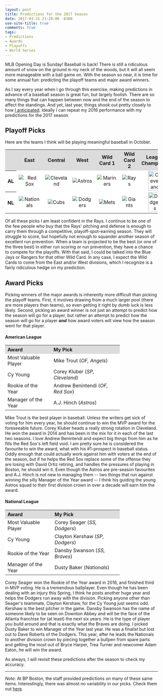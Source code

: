 ```yaml
---
layout: post
title: Predictions for the 2017 Season
date: 2017-03-31 23:20:00 -0300
use-site-title: true
comments: true
tags:
- Predictions
- Awards
- Playoffs
- World Series
---
```


MLB Opening Day is Sunday! Baseball is back! There is still a ridiculous amount of snow on the ground in my neck of the woods,
but it will all seem more manageable with a ball game on. With the season so near, it is time for some annual fun: predicting the
playoff teams and major award winners.

As I say every year when I go through this exercise, making predictions in advance of a baseball season is great fun, but largely foolish. There are so many 
things that can happen between now and the end of the season to affect the standings. And yet, last year, things shook out pretty closely to how <a href = "https://christopherteeter.wordpress.com/2016/12/14/season-in-review-2016-picks-predictions-mlb-still-can-sort-of-predict-baseball/" target = "_blank"> I anticipated</a>. 
Ideally I can repeat my 2016 performance with my predictions for the 2017 season.

## Playoff Picks

Here are the teams I think will be playing meaningful baseball in October.

<table style="width:100%" align="center">
	<tr>
		<th style="text-align:center" bgcolor="gainsboro"> </th>
		<th style="text-align:center" bgcolor="gainsboro">East</th>
		<th style="text-align:center" bgcolor="gainsboro">Central</th>
		<th style="text-align:center" bgcolor="gainsboro">West</th>
		<th style="text-align:center" bgcolor="gainsboro">Wild Card 1</th>
		<th style="text-align:center" bgcolor="gainsboro">Wild Card 2</th>
		<th style="text-align:center" bgcolor="gainsboro">League Champions</th>
		<th style="text-align:center" bgcolor="gainsboro">World Series Champion</th>
	</tr>
	<tr>
		<th bgcolor="white">AL</th>
		<td style="text-align:center" bgcolor="white"><img src="{{site.url}}/img/logos/RedSox.png" alt="Red Sox"></td>
		<td style="text-align:center" bgcolor="white"><img src="{{site.url}}/img/logos/Indians.png" alt="Cleveland"></td>
		<td style="text-align:center" bgcolor="white"><img src="{{site.url}}/img/logos/Astros.png" alt="Astros"></td>
		<td style="text-align:center" bgcolor="white"><img src="{{site.url}}/img/logos/Mariners.png" alt="Mariners"></td>
		<td style="text-align:center" bgcolor="white"><img src="{{site.url}}/img/logos/Rays.png" alt="Rays"></td>
		<td style="text-align:center" bgcolor="white"><img src="{{site.url}}/img/logos/Indians.png" alt="Cleveland" width="70%"></td>
		<td style="text-align:center" rowspan="2" bgcolor="white"><img src="{{site.url}}/img/logos/Indians.png" alt="Cleveland"></td>
	</tr>
	<tr>
		<th bgcolor="white">NL</th>
		<td style="text-align:center" bgcolor="white"><img src="{{site.url}}/img/logos/Nationals.png" alt="Nationals"></td>
		<td style="text-align:center" bgcolor="white"><img src="{{site.url}}/img/logos/Cubs.png" alt="Cubs"></td>
		<td style="text-align:center" bgcolor="white"><img src="{{site.url}}/img/logos/Dodgers.png" alt="Dodgers"></td>
		<td style="text-align:center" bgcolor="white"><img src="{{site.url}}/img/logos/Mets.png" alt="Mets"></td>
		<td style="text-align:center" bgcolor="white"><img src="{{site.url}}/img/logos/Giants.png" alt="Giants"></td>
		<td style="text-align:center" bgcolor="white"><img src="{{site.url}}/img/logos/Dodgers.png" alt="Dodgers" width="70%"></td>
	</tr>
</table>

Of all these picks I am least confident in the Rays. I continue to be one of the few people who buy that the Rays' pitching and defense
is enough to carry them through a competitive, playoff-spot-earning season. They will struggle to score, but hopefully not enough to squander another season
of excellent run prevention. When a team is projected to be the best (or one of the three best) in either run scoring or run prevention, they have a chance to compete for the playoffs.
With that said, I could be talked into the Blue Jays or Rangers for that other Wild Card. In any case, I expect the Wild Cards to come from the East and/or West divisions, 
which I recognize is a fairly ridiculous hedge on my prediction. 


## Award Picks

Picking winners of the major awards is inherently more difficult than picking the playoff teams. First, it involves drawing from a much larger pool
(there are more players than teams), so even getting it right by dumb luck is less likely. Second, picking an award winner is not just an attempt to predict how the season will go for a player, but rather an attempt 
to predict how the season will go for a player _**and**_ how award voters will view how the season went for that player.  

#### American League

<table style="width:75%" align="center">
	<tr>
		<th style="text-align:left" bgcolor="gainsboro">Award</th>
		<th style="text-align:left" bgcolor="gainsboro">My Pick</th>
	</tr>
	<tr>
		<td style="text-align:left" bgcolor="white">Most Valuable Player</td>
		<td style="text-align:left" bgcolor="white">Mike Trout (<em>OF, Angels</em>)</td>
	</tr>
	<tr>
		<td style="text-align:left" bgcolor="white">Cy Young</td>
		<td style="text-align:left" bgcolor="white">Corey Kluber (<em>SP, Cleveland</em>)</td>
	</tr>
	<tr>
		<td style="text-align:left" bgcolor="white">Rookie of the Year</td>
		<td style="text-align:left" bgcolor="white">Andrew Benintendi (<em>OF, Red Sox</em>)</td>
	</tr>
	<tr>
		<td style="text-align:left" bgcolor="white">Manager of the Year</td>
		<td style="text-align:left" bgcolor="white">A.J. Hinch (<em>Astros</em>)</td>
	</tr>
</table>

Mike Trout is the best player in baseball. Unless the writers get sick of voting for him every year, he should continue to win the MVP award for the foreseeable
future. Corey Kluber heads a really strong rotation in Cleveland. He won the award in 2014 and has been in the mix for it in each of the last two seasons.
I love Andrew Benintendi and expect big things from him as he fills the Red Sox's left field void. I am pretty sure he is considered the favourite to win the award,
what with his #1-prospect in baseball status. Oddly enough that could actually work against him with voters at the end of the season, but if he helps the Red Sox 
replace some of the offense they are losing with David Ortiz retiring, and handles the pressures of playing in Boston, he should win it. Even though the Astros are pre-season
favourites and A.J. Hinch is not new to managing them -- two things that run against winning the silly Manager of the Year award -- I think his guiding the young Astros
squad to their first division crown in over a decade will earn him the award.

#### National League

<table style="width:75%" align="center">
	<tr>
		<th style="text-align:left" bgcolor="gainsboro">Award</th>
		<th style="text-align:left" bgcolor="gainsboro">My Pick</th>
	</tr>
	<tr>
		<td style="text-align:left" bgcolor="white">Most Valuable Player</td>
		<td style="text-align:left" bgcolor="white">Corey Seager (<em>SS, Dodgers</em>)</td>
	</tr>
	<tr>
		<td style="text-align:left" bgcolor="white">Cy Young</td>
		<td style="text-align:left" bgcolor="white">Clayton Kershaw (<em>SP, Dodgers</em>)</td>
	</tr>
	<tr>
		<td style="text-align:left" bgcolor="white">Rookie of the Year</td>
		<td style="text-align:left" bgcolor="white">Dansby Swanson (<em>SS, Braves</em>)</td>
	</tr>
	<tr>
		<td style="text-align:left" bgcolor="white">Manager of the Year</td>
		<td style="text-align:left" bgcolor="white">Dusty Baker (<em>Nationals</em>)</td>
	</tr>
</table>

Corey Seager won the Rookie of the Year award in 2016, and finished third in MVP voting. He is a tremendous ballplayer. Even though he has been dealing with an
injury this Spring, I think he posts another huge year and helps the Dodgers run away with the division. Picking anyone
other than Seager's teammate, Clayton Kershaw, for the Cy Young just seems odd. Kershaw is the best pitcher in the game. Dansby Swanson 
has the name of someone likely to be seen on Downton Abbey and will be the face of the Atlanta franchise for (at least) the next six years. 
He is the type of player you build around and that is exactly what the Braves are doing. I picked Dusty Baker to win Manager of the Year last year. 
He was a finalist but lost out to Dave Roberts of the Dodgers. This year, after he leads the Nationals to another division crown by piecing together a bullpen 
from spare parts and getting the most out of Bryce Harper, Trea Turner and newcomer Adam Eaton, he will win the award.

As always, I will revisit these predictions after the season to check my accuracy.

---

*Note*: At BP Boston, the staff provided predictions on many of these same items. Interestingly, there was almost no variability in our picks. Check them out <a href = "http://boston.locals.baseballprospectus.com/2017/03/31/bp-boston-divines-the-future/" target = "_blank"> here</a>.